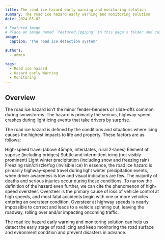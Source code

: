 ```yaml
---
title: The road ice hazard early warning and monitoring solution
summary: The road ice hazard early warning and monitoring solution
date: 2024-05-02

# Featured image
# Place an image named `featured.jpg/png` in this page's folder and customize its options here.
image:
  caption: 'The road ice detection system'

authors:
  - admin

tags:
  - Road ice hazard
  - Hazard early Warning
  - Monitoring
---
```


## Overview
The road ice hazard isn't the minor fender-benders or slide-offs common during snowstorms. The hazard is primarily the serious, highway-speed crashes during light icing events that take drivers by surprise. 

The road ice hazard is defined by the conditions and situations where icing causes the highest impacts to life and property. These factors are as follows:

High-speed travel (above 45mph, interstates, rural 2-lanes)
Element of suprise (including bridges)
Subtle and intermittent icing (not visibly prominent)
Light winter precipitation (including snow and freezing rain)
Freezing rain/drizzle/fog (invisible ice)
In essence, the road ice hazard is primarily highway-speed travel during light winter precipitation events, when driver awareness is low and visual indicators are few. The majority of deaths and serious injuries occur during these conditions. To narrow the definition of the hazard even further, we can cite the phenomenon of high-speed oversteer. Oversteer is the primary cause of loss of vehicle control at high speeds, and most fatal accidents begin with one or more vehicles entering an oversteer condition. Oversteer at highway speeds is nearly impossible to correct and leads to a vehicle spinning out, leaving the roadway, rolling over and/or impacting oncoming traffic.

The road ice hazard early warning and monitoring solution can help us detect the early stage of road icing and keep monitoring the road surface and evironment condition and prevent disasters in advance.


